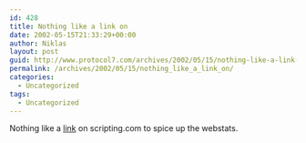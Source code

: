 ```yaml
---
id: 428
title: Nothing like a link on
date: 2002-05-15T21:33:29+00:00
author: Niklas
layout: post
guid: http://www.protocol7.com/archives/2002/05/15/nothing-like-a-link-on/
permalink: /archives/2002/05/15/nothing_like_a_link_on/
categories:
  - Uncategorized
tags:
  - Uncategorized
---
```

<div class='microid-2d3d49393fc2dbd3291b03506a8004ec8b9b4196'>
  <p>
    Nothing like a <a href="http://scriptingnews.userland.com/backissues/2002/05/14#l15eb24a06f59aff99472fae141c86cc6">link</a> on scripting.com to spice up the webstats.
  </p>
</div>